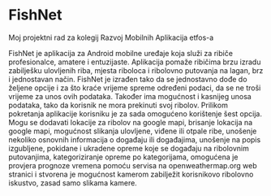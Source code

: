 FishNet
=======

Moj projektni rad za kolegij Razvoj Mobilnih Aplikacija etfos-a

FishNet je aplikacija za Android mobilne uređaje koja služi za ribiče profesionalce, amatere i entuzijaste. Aplikacija pomaže ribičima brzu izradu zabilješku ulovljenih riba, mjesta riboloca i ribolovno putovanja na lagan, brz i jednostavan način. FishNet je izrađen tako da se jednostavno dođe do željene opcije  i za što kraće vrijeme spreme određeni podaci, da se ne troši vrijeme za unos ovih podataka. Također ima mogućnost i kasnijeg unosa podataka, tako da korisnik ne mora prekinuti svoj ribolov. 
Prilikom pokretanja aplikacije korisniku je za sada omogućeno korištenje šest opcija. Mogu se dodavati lokacije za ribolov na google mapi, brisanje lokacija na google mapi, mogućnost slikanja ulovljene, viđene ili otpale ribe, unošenje  nekoliko osnovnih informacija o događaju ili događajima, unošenje na popis izgubljene, pokidane i ukradene opreme  koje se događaju na ribolovnim putovanjima, kategoriziranje opreme po kategorijama, omogućena je provjera prognoze vremena pomoću servisa na openweathermap.org web stranici i stvorena je mogućnost kamerom zabilježit  korisnikovo ribolovno iskustvo, zasad samo slikama kamere. 
